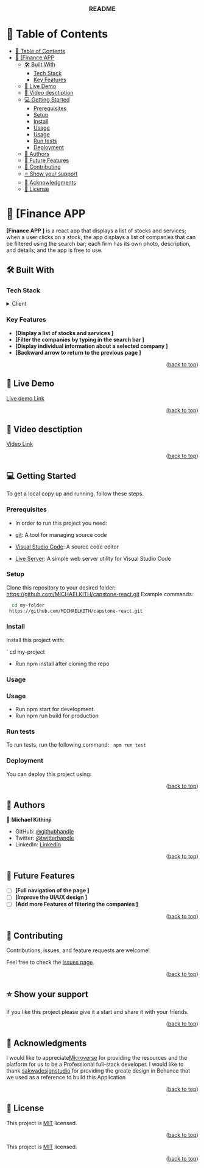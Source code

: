 <a name="readme-top"></a>


<div align="center">
  <br/>

  <h3><b>README</b></h3>

</div>


# 📗 Table of Contents

- [📗 Table of Contents](#-table-of-contents)
- [📖 \[Finance APP  ](#-finance-app--)
  - [🛠 Built With ](#-built-with-)
    - [Tech Stack ](#tech-stack-)
    - [Key Features ](#key-features-)
  - [🚀 Live Demo ](#-live-demo-)
  - [🚀 Video desctiption ](#-video-desctiption-)
  - [💻 Getting Started ](#-getting-started-)
    - [Prerequisites](#prerequisites)
    - [Setup](#setup)
    - [Install](#install)
    - [Usage](#usage)
    - [Usage](#usage-1)
    - [Run tests](#run-tests)
    - [Deployment](#deployment)
  - [👥 Authors ](#-authors-)
  - [🔭 Future Features ](#-future-features-)
  - [🤝 Contributing ](#-contributing-)
  - [⭐️ Show your support ](#️-show-your-support-)
  - [🙏 Acknowledgments ](#-acknowledgments-)
  - [📝 License ](#-license-)

# 📖 [Finance APP  <a name="about-project"></a>
**[Finance APP ]** is a react app that displays a list of stocks and services; when a user clicks on a stock, the app displays a list of companies that can be filtered using the search bar; each firm has its own photo, description, and details; and the app is free to use. 

## 🛠 Built With <a name="built-with"></a>

### Tech Stack <a name="tech-stack"></a>

<details>
  <summary>Client</summary>
  <ul>
    <li><a href="#">REACT JS </a></li>

    <li><a href="#">JSX</a></li>
     <li><a href="#">Js</a></li>
  </ul>
</details>


### Key Features <a name="key-features"></a>

- **[Display a list of stocks and services   ]**
- **[Filter the companies by typing in the search bar  ]**
- **[Display individual information about a selected company  ]**
- **[Backward arrow to return to the previous page ]**

<p align="right">(<a href="#readme-top">back to top</a>)</p>

## 🚀 Live Demo <a name="live-demo"></a>
[Live demo Link ](https://dev--inquisitive-mandazi-5eae9a.netlify.app/)

<p align="right">(<a href="#readme-top">back to top</a>)</p>

## 🚀 Video desctiption <a name="video"></a>

[Video Link ](https://www.loom.com/share/e11da9d2a74c4611a33c8194091125b7)

<p align="right">(<a href="#readme-top">back to top</a>)</p>



## 💻 Getting Started <a name="getting-started"></a>

To get a local copy up and running, follow these steps.

### Prerequisites

- In order to run this project you need:

- [git](https://git-scm.com/downloads): A tool for managing source code
- [Visual Studio Code](https://code.visualstudio.com/): A source code editor
- [Live Server](https://marketplace.visualstudio.com/items?itemName=ritwickdey.LiveServer): A simple web server utility for Visual Studio Code

### Setup

Clone this repository to your desired folder:
https://github.com/MICHAELKITH/capstone-react.git
 Example commands:

```sh
  cd my-folder
 https://github.com/MICHAELKITH/capstone-react.git
```

### Install

Install this project with:

` cd my-project
  - Run npm install after cloning the repo

### Usage

### Usage

- Run npm start for development. 
- Run npm run build for production


### Run tests

To run tests, run the following command:
` npm run test`


### Deployment

You can deploy this project using:

<p align="right">(<a href="#readme-top">back to top</a>)</p>

## 👥 Authors <a name="authors"></a>

👤 **Michael Kithinji**

- GitHub: [@githubhandle](https://github.com/MICHAELKITH)
- Twitter: [@twitterhandle](https://twitter.com/DevMichael11)
- LinkedIn: [LinkedIn](linkedin.com/in/dev-mike-5a09ab167)


<p align="right">(<a href="#readme-top">back to top</a>)</p>

## 🔭 Future Features <a name="future-features"></a>

- [ ] **[Full navigation of the page ]**
- [ ] **[Improve the UI/UX design  ]**
- [ ] **[Add more Features of filtering the companies ]**

<p align="right">(<a href="#readme-top">back to top</a>)</p>

## 🤝 Contributing <a name="contributing"></a>

Contributions, issues, and feature requests are welcome!

Feel free to check the [issues page](../../issues/).

<p align="right">(<a href="#readme-top">back to top</a>)</p>

## ⭐️ Show your support <a name="support"></a>

If you like this project please give it a start and share it with your friends. 

<p align="right">(<a href="#readme-top">back to top</a>)</p>

## 🙏 Acknowledgments <a name="acknowledgements"></a>

I would like to appreciate[Microverse](https://www.microverse.org/) for providing the resources and the platform for us to be a Professional full-stack developer.
I would like to thank [sakwadesignstudio](https://www.behance.net/sakwadesignstudio) for providing the greate design in Behance that we used as a reference to build this Application 

<p align="right">(<a href="#readme-top">back to top</a>)</p>

## 📝 License <a name="license"></a>

This project is [MIT](./MIT.md) licensed.

<p align="right">(<a href="#readme-top">back to top</a>)</p>

This project is [MIT](./MIT.md) licensed.

<p align="right">(<a href="#readme-top">back to top</a>)</p>